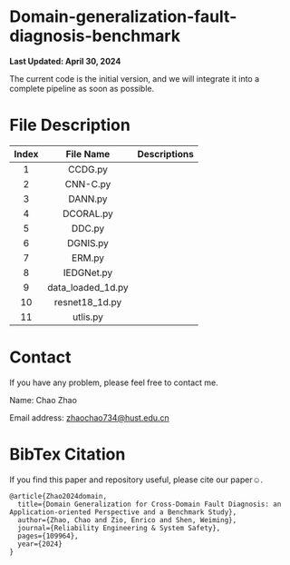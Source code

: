 # Domain-generalization-fault-diagnosis-benchmark

**Last Updated: April 30, 2024**

The current code is the initial version, and we will integrate it into a complete pipeline as soon as possible.

# File Description

| Index  	|     File Name     	| Descriptions 	|
|:------:	|:-----------------:	|:------------:	|
|    1   	|      CCDG.py      	|              	|
|    2   	|      CNN-C.py     	|              	|
|    3   	|      DANN.py      	|              	|
|    4   	|     DCORAL.py     	|              	|
|    5   	|       DDC.py      	|              	|
|    6   	|      DGNIS.py     	|              	|
|    7   	|       ERM.py      	|              	|
|    8   	|     IEDGNet.py    	|              	|
|    9   	| data_loaded_1d.py 	|              	|
|   10   	|   resnet18_1d.py  	|              	|
|   11   	|      utlis.py     	|              	|

# Contact

If you have any problem, please feel free to contact me.

Name: Chao Zhao

Email address: zhaochao734@hust.edu.cn


# BibTex Citation

If you find this paper and repository useful, please cite our paper☺️.

```
@article{Zhao2024domain,
  title={Domain Generalization for Cross-Domain Fault Diagnosis: an Application-oriented Perspective and a Benchmark Study},
  author={Zhao, Chao and Zio, Enrico and Shen, Weiming},
  journal={Reliability Engineering & System Safety},
  pages={109964},
  year={2024}
}
```
